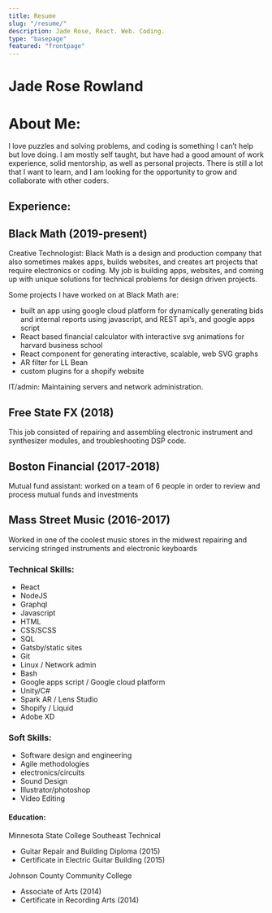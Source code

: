```yaml
---
title: Resume
slug: "/resume/"
description: Jade Rose, React. Web. Coding. 
type: "basepage"
featured: "frontpage"
---
```

<div class="mb-32">

<x-container>

<h1 class="flex  w-full justify-center"> <p class="text-3xl" > Jade Rose Rowland </p> </h1>


<h1> About Me: </h1>

<div class="pl-8 pt-2">
I love puzzles and solving problems, and coding is something I can’t help but love doing. I am mostly self taught, but have had a good amount of work experience, solid mentorship, as well as personal projects. There is still a lot that I want to learn, and I am looking for the opportunity to grow and collaborate with other coders.
</div>

<section class="pt-6"/>

<h1> Experience: </h1>

<div class="pl-8 pt-2">

<h1> Black Math (2019-present) </h1>
<div class="pl-8">
<span class="font-bold"> Creative Technologist: </span> Black Math is a design and production company that also sometimes makes apps, builds websites, and creates art projects that require electronics or coding.  My job is building apps, websites, and coming up with unique solutions for technical problems for design driven projects. 

<p class="font-bold pt-4"> Some projects I have worked on at Black Math are: </p>

- built an app using google cloud platform for dynamically generating bids and internal reports using javascript, and REST api’s, and google apps script
- React based financial calculator with interactive svg animations for harvard business school
- React component for generating interactive, scalable, web SVG graphs
- AR filter for LL Bean
- custom plugins for a shopify website

<span class="font-bold"> IT/admin: </span> Maintaining servers and network administration.

</div>



<h1 class="pt-4"> Free State FX (2018) </h1>

<div class="pl-8">

This job consisted of repairing and assembling electronic instrument and synthesizer modules, and troubleshooting DSP code.

</div>

<h1 class="pt-4"> Boston Financial (2017-2018) </h1> 

<div class="pl-8">
<span class="font-bold"> Mutual fund assistant: </span> worked on a team of 6 people in order to review and process mutual funds and investments
</div>

<h1 class="pt-4">Mass Street Music (2016-2017)</h1>

<div class="pl-8">
 Worked in one of the coolest music stores in the midwest repairing and servicing stringed instruments and electronic keyboards
</div>

</div>

<section class="pt-6"/>

<h1> Technical Skills: </h1>

- React 
- NodeJS
- Graphql 
- Javascript
- HTML 
- CSS/SCSS
- SQL
- Gatsby/static sites
- Git
- Linux / Network admin 
- Bash
- Google apps script / Google cloud platform
- Unity/C#
- Spark AR /  Lens Studio
- Shopify / Liquid
- Adobe XD

<h1> Soft Skills: </h1>

- Software design and engineering 
- Agile methodologies
- electronics/circuits
- Sound Design
- Illustrator/photoshop
- Video Editing

<section class="pt-6"/>

<h1> Education: </h1>

<div class="pl-8 pt-2">

<span class="font-bold"> Minnesota State College Southeast Technical </span>
- Guitar Repair and Building Diploma (2015)
- Certificate in Electric Guitar Building (2015)

<span class="font-bold"> Johnson County Community College </span>
- Associate of Arts (2014)
- Certificate in Recording Arts (2014)

</div>

</x-container>

</div>





